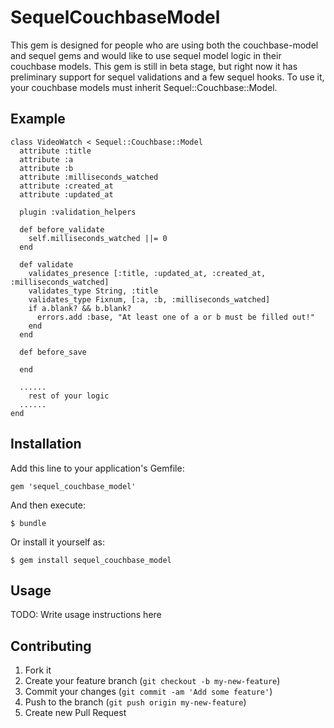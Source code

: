 # SequelCouchbaseModel

This gem is designed for people who are using both the couchbase-model and sequel gems and would like to use sequel model logic
in their couchbase models. This gem is still in beta stage, but right now it has preliminary support for sequel validations and
a few sequel hooks. To use it, your couchbase models must inherit Sequel::Couchbase::Model.

## Example

    class VideoWatch < Sequel::Couchbase::Model
      attribute :title
      attribute :a
      attribute :b
      attribute :milliseconds_watched
      attribute :created_at
      attribute :updated_at

      plugin :validation_helpers

      def before_validate
        self.milliseconds_watched ||= 0
      end

      def validate
        validates_presence [:title, :updated_at, :created_at, :milliseconds_watched]
        validates_type String, :title
        validates_type Fixnum, [:a, :b, :milliseconds_watched]
        if a.blank? && b.blank?
          errors.add :base, "At least one of a or b must be filled out!"
        end
      end

      def before_save

      end

      ......
        rest of your logic
      ......
    end







## Installation

Add this line to your application's Gemfile:

    gem 'sequel_couchbase_model'

And then execute:

    $ bundle

Or install it yourself as:

    $ gem install sequel_couchbase_model

## Usage

TODO: Write usage instructions here

## Contributing

1. Fork it
2. Create your feature branch (`git checkout -b my-new-feature`)
3. Commit your changes (`git commit -am 'Add some feature'`)
4. Push to the branch (`git push origin my-new-feature`)
5. Create new Pull Request
